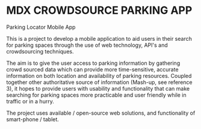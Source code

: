 # MDX CROWDSOURCE PARKING APP

Parking Locator Mobile App

This is a project to develop a mobile application to aid users in their search for parking spaces through the use of web technology, API's and crowdsourcing techniques. 

The aim is to give the user access to parking information by gathering crowd sourced data which can provide more time-sensitive, accurate information on both location and availability of parking resources. Coupled together other authoritative source of information (Mash-up, see reference 3), it hopes to provide users with usability and functionality that can make searching for parking spaces more practicable and user friendly while in traffic or in a hurry.

The project uses available / open-source web solutions, and functionality of smart-phone / tablet.  
